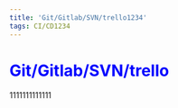 ```yaml
---
title: 'Git/Gitlab/SVN/trello1234'
tags: CI/CD1234
---
```


<font color=blue>Git/Gitlab/SVN/trello</font>
=======
1111111111111